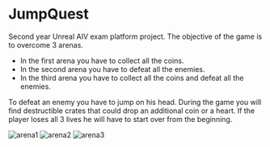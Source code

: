 # JumpQuest

Second year Unreal AIV exam platform project. The objective of the game is to overcome 3 arenas.
- In the first arena you have to collect all the coins.
- In the second arena you have to defeat all the enemies.
- In the third arena you have to collect all the coins and defeat all the enemies.

To defeat an enemy you have to jump on his head. During the game you will find destructible crates that could drop an additional coin or a heart. If the player loses all 3 lives he will have to start over from the beginning.

![arena1](https://github.com/LucaCasaGameDev95/JumpQuest/assets/159127430/6c68cd57-3ed0-409f-bee9-9539d2862bc6)
![arena2](https://github.com/LucaCasaGameDev95/JumpQuest/assets/159127430/e488963a-beb7-4a02-b150-0b6f690fa6e0)
![arena3](https://github.com/LucaCasaGameDev95/JumpQuest/assets/159127430/8dcfa5f4-3df2-4d93-a71a-152ba0b9923a)
